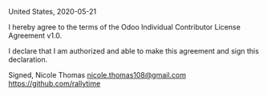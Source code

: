 United States, 2020-05-21

I hereby agree to the terms of the Odoo Individual Contributor License
Agreement v1.0.

I declare that I am authorized and able to make this agreement and sign this
declaration.

Signed,
Nicole Thomas nicole.thomas108@gmail.com https://github.com/rallytime
